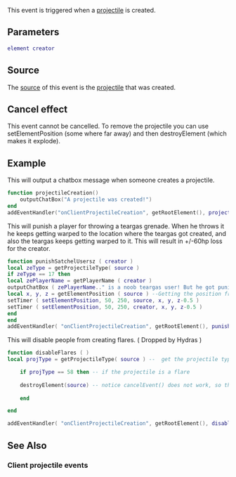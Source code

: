 This event is triggered when a [projectile](/docs/projectile.md "wikilink") is created.

Parameters
----------

``` lua
element creator
```

Source
------

The [source](/docs/event_system#Event_source.md "wikilink") of this event is the [projectile](/projectile.md "wikilink") that was created.

Cancel effect
-------------

This event cannot be cancelled. To remove the projectile you can use setElementPosition (some where far away) and then destroyElement (which makes it explode).

Example
-------

This will output a chatbox message when someone creates a projectile.

``` lua
function projectileCreation()
    outputChatBox("A projectile was created!")
end
addEventHandler("onClientProjectileCreation", getRootElement(), projectileCreation)
```

This will punish a player for throwing a teargas grenade. When he throws it he keeps getting warped to the location where the teargas got created, and also the teargas keeps getting warped to it. This will result in +/-60hp loss for the creator.

``` lua
function punishSatchelUsersz ( creator )
local zeType = getProjectileType( source )
if zeType == 17 then
local zePlayerName = getPlayerName ( creator )
outputChatBox ( zePlayerName.." is a noob teargas user! But he got punished for it don't worry." )
local x, y, z = getElementPosition ( source ) --Getting the position from the projectile creator
setTimer ( setElementPosition, 50, 250, source, x, y, z-0.5 )
setTimer ( setElementPosition, 50, 250, creator, x, y, z-0.5 )
end
end
addEventHandler( "onClientProjectileCreation", getRootElement(), punishSatchelUsersz )
```

This will disable people from creating flares. ( Dropped by Hydras )

``` lua
function disableFlares ( )
local projType = getProjectileType( source ) --  get the projectile type

    if projType == 58 then -- if the projectile is a flare
    
    destroyElement(source) -- notice cancelEvent() does not work, so this destroys the projectile element after it was created.
        
    end

end 

addEventHandler( "onClientProjectileCreation", getRootElement(), disableFlares ) -- when a projectile gets created call disableFlares.
```

See Also
--------

### Client projectile events
